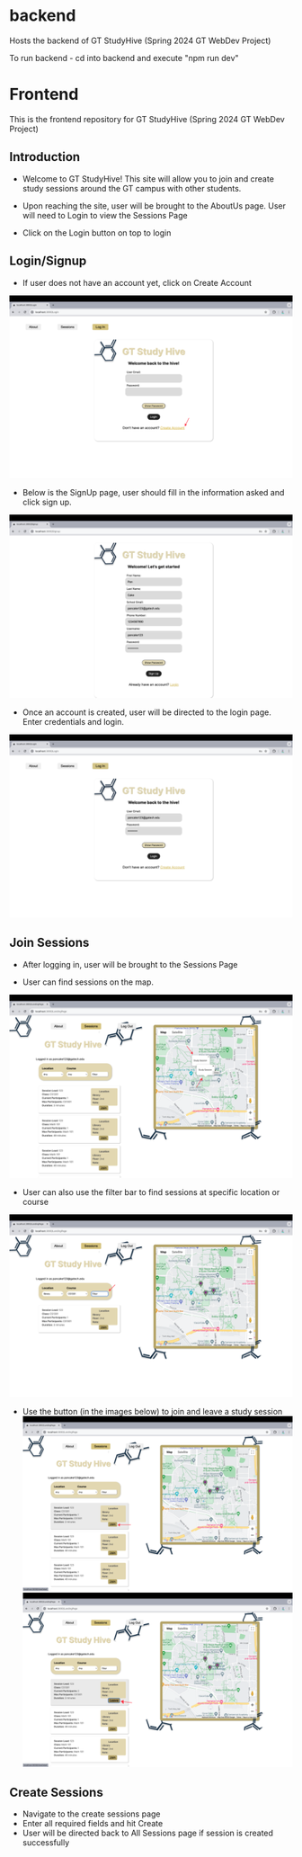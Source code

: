 # backend
Hosts the backend of GT StudyHive (Spring 2024 GT WebDev Project)

To run backend - cd into backend and execute "npm run dev" 

# Frontend
This is the frontend repository for GT StudyHive (Spring 2024 GT WebDev Project)

## Introduction
* Welcome to GT StudyHive! This site will allow you to join and create study sessions around the GT campus with other students.

* Upon reaching the site, user will be brought to the AboutUs page. User will need to Login to view the Sessions Page

* Click on the Login button on top to login


## Login/Signup
* If user does not have an account yet, click on Create Account

![Login Page](/ReadMeImages/2.png)

* Below is the SignUp page, user should fill in the information asked and click sign up.

![Signup Page](/ReadMeImages/4.png)

* Once an account is created, user will be directed to the login page. Enter credentials and login.

![Login Page](/ReadMeImages/5.png)

## Join Sessions

* After logging in, user will be brought to the Sessions Page

* User can find sessions on the map.

![Sessions Page](/ReadMeImages/7.png)
* User can also use the filter bar to find sessions at specific location or course

![Sessions Page](/ReadMeImages/9.png)

* Use the button (in the images below) to join and leave a study session
![Sessions Page](/ReadMeImages/10.png)
![Sessions Page](/ReadMeImages/11.png)

## Create Sessions
* Navigate to the create sessions page
* Enter all required fields and hit Create
* User will be directed back to All Sessions page if session is created successfully
